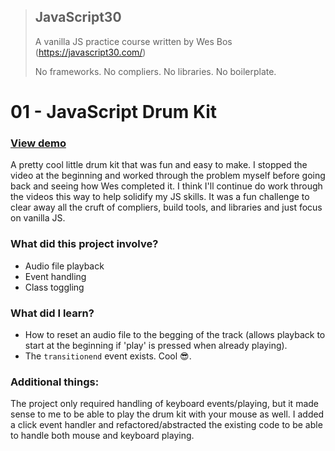> ## JavaScript30
> A vanilla JS practice course written by Wes Bos (https://javascript30.com/)
>
> No frameworks. No compliers. No libraries. No boilerplate.

# 01 - JavaScript Drum Kit

### [View demo](https://willgorham.github.io/javascript30/01%20-%20JavaScript%20Drum%20Kit/index.html)

A pretty cool little drum kit that was fun and easy to make. I stopped the video at the beginning and worked through the problem myself before going back and seeing how Wes completed it. I think I'll continue do work through the videos this way to help solidify my JS skills. It was a fun challenge to clear away all the cruft of compliers, build tools, and libraries and just focus on vanilla JS.

### What did this project involve?

- Audio file playback
- Event handling
- Class toggling

### What did I learn?

- How to reset an audio file to the begging of the track (allows playback to start at the beginning if 'play' is pressed when already playing).
- The `transitionend` event exists. Cool 😎.

### Additional things:

The project only required handling of keyboard events/playing, but it made sense to me to be able to play the drum kit with your mouse as well. I added a click event handler and refactored/abstracted the existing code to be able to handle both mouse and keyboard playing.
